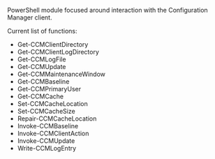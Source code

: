 PowerShell module focused around interaction with the Configuration Manager client. 

Current list of functions:
* Get-CCMClientDirectory
* Get-CCMClientLogDirectory
* Get-CCMLogFile
* Get-CCMUpdate
* Get-CCMMaintenanceWindow
* Get-CCMBaseline
* Get-CCMPrimaryUser
* Get-CCMCache
* Set-CCMCacheLocation
* Set-CCMCacheSize
* Repair-CCMCacheLocation
* Invoke-CCMBaseline
* Invoke-CCMClientAction
* Invoke-CCMUpdate
* Write-CCMLogEntry